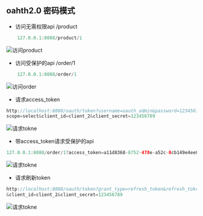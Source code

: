 ## oahth2.0   密码模式

- 访问无需权限api /product
```java
    127.0.0.1:8088/product/1
```
![访问product](https://github.com/niezhiliang/spring-boot/blob/master/imgs/password-one.png)

- 访问受保护的api /order/1
```java
    127.0.0.1:8088/order/1
```
![访问order](https://github.com/niezhiliang/spring-boot/blob/master/imgs/password-two.png)


- 请求access_token
```java
http://localhost:8088/oauth/token?username=oauth_admin&password=123456789&grant_type=password&
scope=select&client_id=client_2&client_secret=123456789
```
![请求tokne](https://github.com/niezhiliang/spring-boot/blob/master/imgs/request-token.png)

- 带access_token请求受保护的api
```java
127.0.0.1:8088/order/1?access_token=a11d8368-8752-478e-a52c-0cb149e4ee8b
```
![请求tokne](https://github.com/niezhiliang/spring-boot/blob/master/imgs/two-withtoken.png)

- 请求刷新token
```java
http://localhost:8088/oauth/token?grant_type=refresh_token&refresh_token=cb544f60-a3ab-4698-af2c-03ecf3a790f9
&client_id=client_2&client_secret=123456789
```
![请求tokne](https://github.com/niezhiliang/spring-boot/blob/master/imgs/refresh-token.png)






